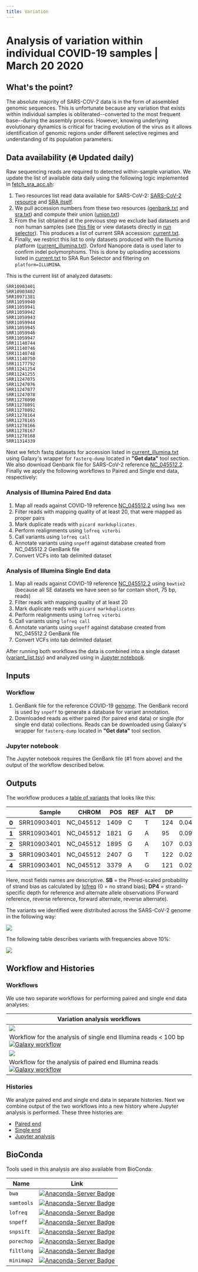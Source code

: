 ```yaml
---
title: Variation
---
```


# Analysis of variation within individual COVID-19 samples | March 20 2020

<!--
## Live Resources

<!---
| usegalaxy.org | usegalaxy.eu | usegalaxy.org.au | usegalaxy.be |
|:--------:|:------------:|:------------:|:------------:|
| [![Galaxy workflow](https://img.shields.io/static/v1?label=workflow&message=run&color=blue)](https://usegalaxy.org/u/aun1/w/covid-19-variation-analysis) | [![Galaxy workflow](https://img.shields.io/static/v1?label=workflow&message=run&color=blue)](https://usegalaxy.eu/u/wolfgang-maier/w/covid-19-variation-analysis) | [![Galaxy workflow](https://img.shields.io/static/v1?label=workflow&message=run&color=blue)](https://usegalaxy.org.au/u/simongladman/w/covid-19-variation) | [![Galaxy workflow](https://img.shields.io/static/v1?label=workflow&message=run&color=blue)](https://usegalaxy.be/u/ieguinoa/w/covid-19-variation) |
| [![Galaxy history](https://img.shields.io/static/v1?label=history&message=view&color=blue)](https://usegalaxy.org/u/aun1/h/covid-19-variation) | [![Galaxy history](https://img.shields.io/static/v1?label=history&message=view&color=blue)](https://usegalaxy.eu/u/wolfgang-maier/h/covid-19-intra-variation) | [![Galaxy history](https://img.shields.io/static/v1?label=history&message=view&color=blue)](https://usegalaxy.org.au/u/simongladman/h/covid-19-variation) | [![Galaxy history](https://img.shields.io/static/v1?label=history&message=view&color=blue)](https://usegalaxy.be/u/ieguinoa/h/covid-19-variation) |
| [![Jupyter Notebook](https://img.shields.io/static/v1?label=Jupyter%20Notebook&message=run&color=blue)](variation_analysis.ipynb) | [![Jupyter Notebook](https://img.shields.io/static/v1?label=Jupyter%20Notebook&message=run&color=blue)](variation_analysis.ipynb) | [![Jupyter Notebook](https://img.shields.io/static/v1?label=Jupyter%20Notebook&message=run&color=blue)](variation_analysis.ipynb) | [![Jupyter Notebook](https://img.shields.io/static/v1?label=Jupyter%20Notebook&message=run&color=blue)](variation_analysis.ipynb) |

--->

## What's the point?

The absolute majority of SARS-COV-2 data is in the form of assembled genomic sequences. This is unfortunate because any variation that exists within individual samples is obliterated--converted to the most frequent base--during the assembly process. However, knowing underlying evolutionary dynamics is critical for tracing evolution of the virus as it allows identification of genomic regions under different selective regimes and understanding of its population parameters.

## Data availability (:fire: Updated daily)

Raw sequencing reads are required to detected within-sample variation. We update the list of available data daily using the following logic implemented in [fetch_sra_acc.sh](fetch_sra_acc.sh):

 1. Two resources list read data available for SARS-CoV-2: [SARS-CoV-2 resource](https://www.ncbi.nlm.nih.gov/core/assets/genbank/files/ncov-sequences.yaml) and [SRA itself](https://www.ncbi.nlm.nih.gov/sra/?term=txid2697049[Organism:noexp]). 
 2. We pull accession numbers from these two resources ([genbank.txt](genbank.txt) and [sra.txt](sra.txt)) and compute their union ([union.txt](union.txt))
 3. From the list obtained at the previous step we exclude bad datasets and non human samples (see [this file](acc2exclude.txt) or view datasets directly in [run selector](https://trace.ncbi.nlm.nih.gov/Traces/study/?acc=SRR11085733%2CSRR11085797%2CSRR11085741%2CSRR11085740%2CSRR11085738%2CSRR11085737%2CSRR11085736%2CSRR11092056%2CSRR11092057%2CSRR11092058%2CSRR11092059%2CSRR11092060%2CSRR11092061%2CSRR11092062%2CSRR11092063%2CSRR11092064&ff=on#)). This produces a list of current SRA accession: [current.txt](current.txt). 
 4. Finally, we restrict this list to only datasets produced with the Illumina platform ([current_illumina.txt](current_illumina.txt)). Oxford Nanopore data is used later to confirm indel polymorphisms. This is done by uploading accessions listed in 
[current.txt](current.txt) to SRA Run Selector and filtering on `platform=ILLUMINA`.

This is the current list of analyzed datasets:

```
SRR10903401
SRR10903402
SRR10971381
SRR11059940
SRR11059941
SRR11059942
SRR11059943
SRR11059944
SRR11059945
SRR11059946
SRR11059947
SRR11140744
SRR11140746
SRR11140748
SRR11140750
SRR11177792
SRR11241254
SRR11241255
SRR11247075
SRR11247076
SRR11247077
SRR11247078
SRR11278090
SRR11278091
SRR11278092
SRR11278164
SRR11278165
SRR11278166
SRR11278167
SRR11278168
SRR11314339
```

Next we fetch fastq datasets for accession listed in [current_illumina.txt](current_illumina.txt) using Galaxy's wrapper for `fasterq-dump` located in **"Get data"** tool section. We also download Genbank file for SARS-CoV-2 reference [NC_045512.2](https://www.ncbi.nlm.nih.gov/nuccore/NC_045512). Finally we apply the following workflows to Paired and Single end data, respectively:

### Analysis of Illumina Paired End data

 1. Map all reads against COVID-19 reference [NC_045512.2](https://www.ncbi.nlm.nih.gov/nuccore/NC_045512) using `bwa mem`
 1. Filter reads with mapping quality of at least 20, that were mapped as proper pairs
 1. Mark duplicate reads with `picard markduplicates`
 1. Perform realignments using `lofreq viterbi`
 1. Call variants using `lofreq call`
 1. Annotate variants using `snpeff` against database created from NC_045512.2 GenBank file
 1. Convert VCFs into tab delimited dataset

### Analysis of Illumina Single End data

 1. Map all reads against COVID-19 reference [NC_045512.2](https://www.ncbi.nlm.nih.gov/nuccore/NC_045512) using `bowtie2` (because all SE datasets we have seen so far contain short, 75 bp, reads)
 1. Filter reads with mapping quality of at least 20
 1. Mark duplicate reads with `picard markduplicates`
 1. Perform realignments using `lofreq viterbi`
 1. Call variants using `lofreq call`
 1. Annotate variants using `snpeff` against database created from NC_045512.2 GenBank file
 1. Convert VCFs into tab delimited dataset

<!--
### Analysis of ONT data

 1. Process reads using `porechop`
 2. Filter reads using `filtlong` using Illumina data as "reference" to exclude non-typical *k*-mers
 3. Map reads against COVID-19 reference [NC_045512.2](https://www.ncbi.nlm.nih.gov/nuccore/NC_045512) using `minimap2`
 4. Call variants using `lofreq call`
 5. Annotate variants using `snpeff` against database created from NC_045512.2 GenBank file
 6. Convert VCFs into tab delimited dataset


:warning: We obtained vastly different results depending on whether the reads were filtered with `filtlong` or not. As a result we did not incorporate variation from ONT data into our report at this time. 

--> 

After running both workflows the data is combined into a single dataset ([variant_list.tsv](variant_list.tsv)) and analyzed using in [Jupyter notebook](variation_analysis.ipynb).

## Inputs

### Workflow

1. GenBank file for the reference COVID-19 [genome](https://www.ncbi.nlm.nih.gov/nuccore/NC_045512).
   The GenBank record is used by `snpeff` to generate a database for variant annotation.
2. Downloaded reads as either paired (for paired end data) or single (for single end data) collections. Reads can be downloaded using Galaxy's wrapper for `fasterq-dump` located in **"Get data"** tool section.

### Jupyter notebook

The Jupyter notebook requires the GenBank file (#1 from above) and the output of the workflow described below.

## Outputs

The workflow produces a [table of variants](variant_list.tsv) that looks like this:

<div>
<table>
  <thead>
    <tr style="text-align: right;">
      <th></th>
      <th>Sample</th>
      <th>CHROM</th>
      <th>POS</th>
      <th>REF</th>
      <th>ALT</th>
      <th>DP</th>
      <th>AF</th>
      <th>SB</th>
      <th>DP4</th>
      <th>IMPACT</th>
      <th>FUNCLASS</th>
      <th>EFFECT</th>
      <th>GENE</th>
      <th>CODON</th>
    </tr>
  </thead>
  <tbody>
    <tr>
      <th>0</th>
      <td>SRR10903401</td>
      <td>NC_045512</td>
      <td>1409</td>
      <td>C</td>
      <td>T</td>
      <td>124</td>
      <td>0.040323</td>
      <td>1</td>
      <td>66,53,2,3</td>
      <td>MODERATE</td>
      <td>MISSENSE</td>
      <td>NON_SYNONYMOUS_CODING</td>
      <td>orf1ab</td>
      <td>Cat/Tat</td>
    </tr>
    <tr>
      <th>1</th>
      <td>SRR10903401</td>
      <td>NC_045512</td>
      <td>1821</td>
      <td>G</td>
      <td>A</td>
      <td>95</td>
      <td>0.094737</td>
      <td>0</td>
      <td>49,37,5,4</td>
      <td>MODERATE</td>
      <td>MISSENSE</td>
      <td>NON_SYNONYMOUS_CODING</td>
      <td>orf1ab</td>
      <td>gGt/gAt</td>
    </tr>
    <tr>
      <th>2</th>
      <td>SRR10903401</td>
      <td>NC_045512</td>
      <td>1895</td>
      <td>G</td>
      <td>A</td>
      <td>107</td>
      <td>0.037383</td>
      <td>0</td>
      <td>51,52,2,2</td>
      <td>MODERATE</td>
      <td>MISSENSE</td>
      <td>NON_SYNONYMOUS_CODING</td>
      <td>orf1ab</td>
      <td>Gta/Ata</td>
    </tr>
    <tr>
      <th>3</th>
      <td>SRR10903401</td>
      <td>NC_045512</td>
      <td>2407</td>
      <td>G</td>
      <td>T</td>
      <td>122</td>
      <td>0.024590</td>
      <td>0</td>
      <td>57,62,1,2</td>
      <td>MODERATE</td>
      <td>MISSENSE</td>
      <td>NON_SYNONYMOUS_CODING</td>
      <td>orf1ab</td>
      <td>aaG/aaT</td>
    </tr>
    <tr>
      <th>4</th>
      <td>SRR10903401</td>
      <td>NC_045512</td>
      <td>3379</td>
      <td>A</td>
      <td>G</td>
      <td>121</td>
      <td>0.024793</td>
      <td>0</td>
      <td>56,62,1,2</td>
      <td>LOW</td>
      <td>SILENT</td>
      <td>SYNONYMOUS_CODING</td>
      <td>orf1ab</td>
      <td>gtA/gtG</td>
    </tr>
  </tbody>
</table>
</div>

Here, most fields names are descriptive. **SB** = the Phred-scaled probability of strand bias as calculated by [lofreq](https://csb5.github.io/lofreq/) (0 = no strand bias); **DP4** = strand-specific depth for reference and alternate allele observations (Forward reference, reverse reference, forward alternate, reverse alternate).

The variants we identified were distributed across the SARS-CoV-2 genome in the following way:

![](./var_map.png)

The following table describes variants with frequencies above 10%:

![](./S_var.png)

## Workflow and Histories

### Workflows

We use two separate workflows for performing paired and single end data analyses:

| Variation analysis workflows                |
|----------------|
|![](./var_wf_se.png) |
|Workflow for the analysis of single end Illumina reads < 100 bp [![Galaxy workflow](https://img.shields.io/static/v1?label=workflow&message=run&color=blue)](https://usegalaxy.org/u/aun1/w/covid-19-se-var)|
|![](./var_wf_pe.png)|
|Workflow for the analysis of paired end Illumina reads [![Galaxy workflow](https://img.shields.io/static/v1?label=workflow&message=run&color=blue)](https://usegalaxy.org/u/aun1/w/covid-19-variation-analysis) |

### Histories

We analyze paired end and single end data in separate histories. Next we combine output of the two workflows into a new history where Jupyter analysis is performed. These three histories are:

 - [Paired end](https://usegalaxy.org/u/aun1/h/covid-19-variation-pe-mar-19)
 - [Single end](https://usegalaxy.org/u/aun1/h/covid-19-variation-se-mar-19) 
 - [Jupyter analysis](https://usegalaxy.org/u/aun1/h/covid-19-variation-jupyter-1)
 
## BioConda

Tools used in this analysis are also available from BioConda:

| Name | Link |
|------|----------------|
| `bwa` | [![Anaconda-Server Badge](https://anaconda.org/bioconda/bwa/badges/version.svg)](https://anaconda.org/bioconda/bwa) |
| `samtools` | [![Anaconda-Server Badge](https://anaconda.org/bioconda/samtools/badges/version.svg)](https://anaconda.org/bioconda/samtools) |
| `lofreq` | [![Anaconda-Server Badge](https://anaconda.org/bioconda/lofreq/badges/version.svg)](https://anaconda.org/bioconda/lofreq) |
| `snpeff` | [![Anaconda-Server Badge](https://anaconda.org/bioconda/snpeff/badges/version.svg)](https://anaconda.org/bioconda/snpeff) |
| `snpsift` | [![Anaconda-Server Badge](https://anaconda.org/bioconda/snpsift/badges/version.svg)](https://anaconda.org/bioconda/snpsift) |
| `porechop` | [![Anaconda-Server Badge](https://anaconda.org/bioconda/porechop/badges/version.svg)](https://anaconda.org/bioconda/porechop) |
| `filtlong` | [![Anaconda-Server Badge](https://anaconda.org/bioconda/filtlong/badges/version.svg)](https://anaconda.org/bioconda/filtlong) |
| `minimap2` | [![Anaconda-Server Badge](https://anaconda.org/bioconda/minimap2/badges/version.svg)](https://anaconda.org/bioconda/minimap2) |

